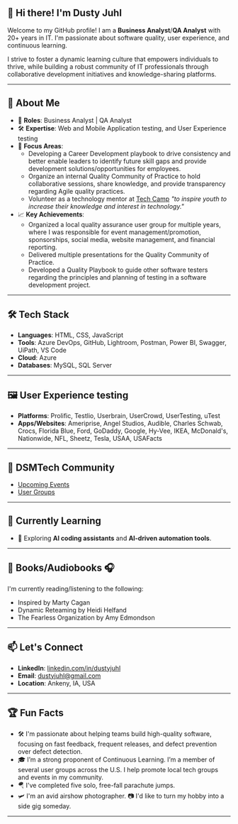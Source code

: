 ## 👋 Hi there! I'm Dusty Juhl
Welcome to my GitHub profile! I am a **Business Analyst**/**QA Analyst** with 20+ years in IT. I'm passionate about software quality, user experience, and continuous learning. 

I strive to foster a dynamic learning culture that empowers individuals to thrive, while building a robust community of IT professionals through collaborative development initiatives and knowledge-sharing platforms.

---

## 🚀 About Me
- 🌟 **Roles**: Business Analyst | QA Analyst 
- 🛠️ **Expertise**: Web and Mobile Application testing, and User Experience testing
- 🔧 **Focus Areas**:
  - Developing a Career Development playbook to drive consistency and better enable leaders to identify future skill gaps and provide development solutions/opportunities for employees.
  - Organize an internal Quality Community of Practice to hold collaborative sessions, share knowledge, and provide transparency regarding Agile quality practices.
  - Volunteer as a technology mentor at [Tech Camp](https://www.techjourney.org/tech-camp/) *"to inspire youth to increase their knowledge and interest in technology."*
- 📈 **Key Achievements**:
  - Organized a local quality assurance user group for multiple years, where I was responsible for event management/promotion, sponsorships, social media, website management, and financial reporting.
  - Delivered multiple presentations for the Quality Community of Practice.
  - Developed a Quality Playbook to guide other software testers regarding the principles and planning of testing in a software development project.

---

## 🛠️ Tech Stack
- **Languages**: HTML, CSS, JavaScript
- **Tools**: Azure DevOps, GitHub, Lightroom, Postman, Power BI, Swagger, UiPath, VS Code
- **Cloud**: Azure
- **Databases**: MySQL, SQL Server

---

## 🖼️ User Experience testing
- **Platforms**: Prolific, Testlio, Userbrain, UserCrowd, UserTesting, uTest
- **Apps/Websites**: Ameriprise, Angel Studios, Audible, Charles Schwab, Crocs, Florida Blue, Ford, GoDaddy, Google, Hy-Vee, IKEA, McDonald's, Nationwide, NFL, Sheetz, Tesla, USAA, USAFacts
---

## 🤝 DSMTech Community
- [Upcoming Events](https://dsmwebcollective.com/events/)
- [User Groups](https://dsmwebcollective.com/user-groups/)

---

## 🌱 Currently Learning
- 🧠 Exploring **AI coding assistants** and **AI-driven automation tools**.

---

## 📖 Books/Audiobooks 🎧 
I'm currently reading/listening to the following:
- Inspired by Marty Cagan
- Dynamic Reteaming by Heidi Helfand
- The Fearless Organization by Amy Edmondson

---

## 📫 Let's Connect
- **LinkedIn**: [linkedin.com/in/dustyjuhl](https://www.linkedin.com/in/dustyjuhl/)
- **Email**: dustyjuhl@gmail.com
- **Location**: Ankeny, IA, USA

---

## 🏆 Fun Facts
- 🛠️ I'm passionate about helping teams build high-quality software, focusing on fast feedback, frequent releases, and defect prevention over defect detection.
- 🎓 I’m a strong proponent of Continuous Learning. I’m a member of several user groups across the U.S. I help promote local tech groups and events in my community.
- 🪂 I've completed five solo, free-fall parachute jumps.
- 🛩️ I'm an avid airshow photographer. 📷 I'd like to turn my hobby into a side gig someday.

---
<!--
**dustyjuhl/dustyjuhl** is a ✨ _special_ ✨ repository because its `README.md` (this file) appears on your GitHub profile.

Here are some ideas to get you started:

- 🔭 I’m currently working on ...
- 🌱 I’m currently learning ...
- 👯 I’m looking to collaborate on ...
- 🤔 I’m looking for help with ...
- 💬 Ask me about ...
- 📫 How to reach me: ...
- ⚡ Fun fact: ...
-->


<!--
Thank you for visiting my profile! Let’s connect to discuss automation, QA strategies, or building outstanding teams. Together, we can ensure every release meets the highest standards of quality.

![Visitor Badge](https://visitor-badge.laobi.icu/badge?page_id=CloneOfAlex.CloneOfAlex)

[![ShinyStat Visitor Counter](https://www.shinystat.com/cgi-bin/shinystat.cgi?USER=SS-52675657-d6fbd)](https://www.shinystat.com/it/)
-->
